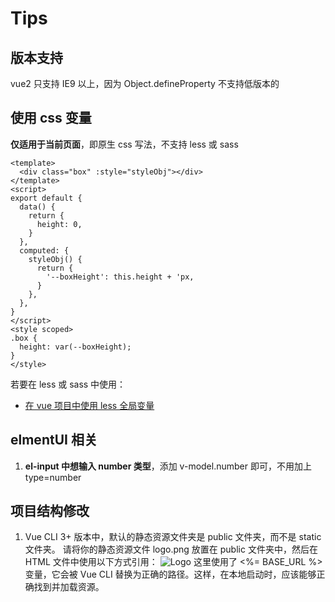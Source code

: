 # Tips

## 版本支持

vue2 只支持 IE9 以上，因为 Object.defineProperty 不支持低版本的

## 使用 css 变量

**仅适用于当前页面**，即原生 css 写法，不支持 less 或 sass

```vue
<template>
  <div class="box" :style="styleObj"></div>
</template>
<script>
export default {
  data() {
    return {
      height: 0,
    }
  },
  computed: {
    styleObj() {
      return {
        '--boxHeight': this.height + 'px,
      }
    },
  },
}
</script>
<style scoped>
.box {
  height: var(--boxHeight);
}
</style>
```

若要在 less 或 sass 中使用：

- [在 vue 项目中使用 less 全局变量](https://blog.csdn.net/weixin_55510188/article/details/123686594)

## elmentUI 相关

1. **el-input 中想输入 number 类型**，添加 v-model.number 即可，不用加上 type=number

## 项目结构修改

1. Vue CLI 3+ 版本中，默认的静态资源文件夹是 public 文件夹，而不是 static 文件夹。
   请将你的静态资源文件 logo.png 放置在 public 文件夹中，然后在 HTML 文件中使用以下方式引用：
   <img src="<%= BASE_URL %>logo.png" alt="Logo">
   这里使用了 <%= BASE_URL %> 变量，它会被 Vue CLI 替换为正确的路径。这样，在本地启动时，应该能够正确找到并加载资源。
